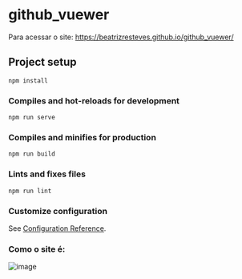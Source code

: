 # github_vuewer
Para acessar o site: https://beatrizresteves.github.io/github_vuewer/

## Project setup
```
npm install
```

### Compiles and hot-reloads for development
```
npm run serve
```

### Compiles and minifies for production
```
npm run build
```

### Lints and fixes files
```
npm run lint
```

### Customize configuration
See [Configuration Reference](https://cli.vuejs.org/config/).

### Como o site é:
![image](https://user-images.githubusercontent.com/101004042/214852530-db1d7343-29c8-48a7-9d53-64ebe10925df.png)
